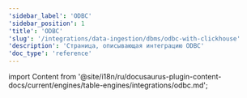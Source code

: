 ```yaml
---
'sidebar_label': 'ODBC'
'sidebar_position': 1
'title': 'ODBC'
'slug': '/integrations/data-ingestion/dbms/odbc-with-clickhouse'
'description': 'Страница, описывающая интеграцию ODBC'
'doc_type': 'reference'
---
```


import Content from '@site/i18n/ru/docusaurus-plugin-content-docs/current/engines/table-engines/integrations/odbc.md';

<Content />
